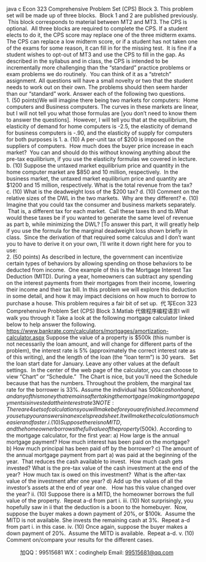 java c
Econ 323 
Comprehensive Problem Set (CPS) Block 3. 
This problem set will be made up of three blocks.  Block 1 and 2 are published previously.  This block corresponds to material between MT2 and MT3.
The CPS is optional.  All three blocks are required to complete the CPS.
If a student elects to do it, the CPS score may replace one of the three midterm exams. The CPS can replace a low midterm score, or if a student has not taken one of the exams for some reason, it can fill in for the missing test.  It is fine if a student wishes to opt-out of MT3 and use the CPS to fill in the gap.
As described in the syllabus and in class, the CPS is intended to be incrementally more challenging than the “standard” practice problems or exam problems we do routinely.  You can think of it as a “stretch” assignment. All questions will have a small novelty or two that the student needs to work out on their own. The problems should then seem harder than our “standard” work.
Answer each of the following two questions.
1. (50 points)We will imagine there being two markets for computers:  Home computers and Business computers. The curves in these markets are linear, but I will not tell you what those formulas are [you don’t need to know them to answer the questions].  However, I will tell you that at the equilibrium, the elasticity of demand for home computers is -2.5, the elasticity of demand for business computers is -.90, and the elasticity of supply for computers for both purposes is 1.
a. (10) A per-unit tax of $200 is imposed on the suppliers of computers.  How much does the buyer price increase in each market?  You can and should do this without knowing anything about the pre-tax equilibrium, if you use the elasticity formulas we covered in lecture.
b. (10) Suppose the untaxed market equilibrium price and quantity in the home computer market are $850 and 10 million, respectively.  In the business market, the untaxed market equilibrium price and quantity are $1200 and 15 million, respectively. What is the total revenue from the tax?
c. (10) What is the deadweight loss of the $200 tax?
d. (10) Comment on the relative sizes of the DWL in the two markets.  Why are they different?
e. (10) Imagine that you could tax the consumer and business markets separately.  That is, a different tax for each market.  Call these taxes th and tb.What would these taxes be if you wanted to generate the same level of revenue as part b, while minimizing the DWL? [To answer this part, it will greatly help if you use the formula for the marginal deadweight loss shown briefly in class.  Since the derivation of that required some calculus and I don’t want you to have to derive it on your own, I’ll write it down right here for you to use:  
2. (50 points) As described in lecture, the government can incentivize certain types of behaviors by allowing spending on those behaviors to be deducted from income.  One example of this is the Mortgage Interest Tax Deduction (MITD). During a year, homeowners can subtract any spending on the interest payments from their mortgages from their income, lowering their income and their tax bill. In this problem we will explore this deduction in some detail, and how it may impact decisions on how much to borrow to purchase a house.
This problem requires a fair bit of set up.  代 写Econ 323 Comprehensive Problem Set (CPS) Block 3.Matlab
代做程序编程语言I will walk you through it
Take a look at the following mortgage calculator linked below to help answer the following.
https://www.bankrate.com/calculators/mortgages/amortization-calculator.aspx 
Suppose the value of a property is $500k (this number is not necessarily the loan amount, and will change for different parts of the problem), the interest rate is 5% (approximately the correct interest rate as of this writing), and the length of the loan (the “loan term”) is 30 years.   Set the loan start date for January. Leave any other values at the default settings.  In the center of the web page of the calculator, you can choose to view “Chart” or “Schedule.”  The Chart is nice, but you’ll need the Schedule because that has the numbers.
Throughout the problem, the marginal tax rate for the borrower is 33%.
Assume the individual has $500k cash on hand, and any of this money that remains after taking the mortgage/making mortgage payments is invested at the interest rate 3%.  The earnings of the investments can be taxed each year at the marginal rate. The value of the property also grows at rate 3% per year. This means that as the borrower repays the loan and starts building principal, the value of that principal goes up at the same rate as other investments.   However, the increased value of the property is not taxed, as the borrower doesn’t actually receive that increased value until or if they sell the property in the future. Finally, assume that the year’s mortgage payment is paid to the bank from cash on hand at the START of the year.  This turns out to be important if we want to make comparisons. Homeowners are able to deduct the amount of interest paid on their mortgage when calculating taxes.
NOTE: There are 4 sets of calculations you will make before you are finished. I recommend you set up your answers in an excel spreadsheet.  It will make the calculations much easier and faster. 
i. (10) Suppose there is no MITD, and the homeowner borrows the full value of the property ($500k). According to the mortgage calculator, for the first year: 
a) How large is the annual mortgage payment? How much interest has been paid on the mortgage?
b) How much principal has been paid off by the borrower?
c) The amount of the annual mortgage payment from part a) was paid at the beginning of the year.  That reduces the cash available to invest.  How much cash gets invested? What is the pre-tax value of the cash investment at the end of the year?  How much tax is owed on this investment?  What is the after-tax value of the investment after one year?
d) Add up the values of all the investor’s assets at the end of year one.   How has this value changed over the year?
ii. (10) Suppose there is a MITD, the homeowner borrows the full value of the property.  Repeat a-d from part i.
iii. (10) Not surprisingly, you hopefully saw in ii that the deduction is a boon to the homebuyer.  Now, suppose the buyer makes a down payment of 20%, or $100k.  Assume the MITD is not available. She invests the remaining cash at 3%.  Repeat a-d from part i. in this case.
iv. (10) Once again, suppose the buyer makes a down payment of 20%.  Assume the MITD is available.  Repeat a-d.
v. (10) Comment on/compare your results for the different cases.





         
加QQ：99515681  WX：codinghelp  Email: 99515681@qq.com
